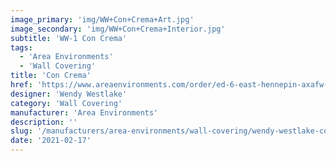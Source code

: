 ```yaml
---
image_primary: 'img/WW+Con+Crema+Art.jpg'
image_secondary: 'img/WW+Con+Crema+Interior.jpg'
subtitle: 'WW-1 Con Crema'
tags:
  - 'Area Environments'
  - 'Wall Covering'
title: 'Con Crema'
href: 'https://www.areaenvironments.com/order/ed-6-east-hennepin-axafw-w3l9w-ewf9t-ya7as-mbe9e'
designer: 'Wendy Westlake'
category: 'Wall Covering'
manufacturer: 'Area Environments'
description: ''
slug: '/manufacturers/area-environments/wall-covering/wendy-westlake-con-crema'
date: '2021-02-17'
---
```


